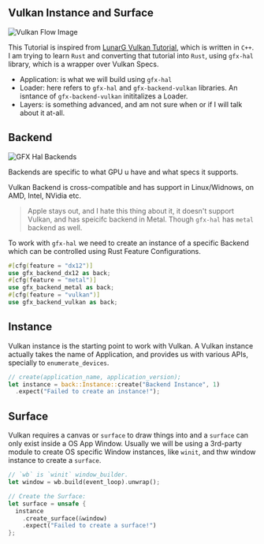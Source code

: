 ## Vulkan Instance and Surface
![Vulkan Flow Image](https://user-images.githubusercontent.com/11786283/77244041-e4bf5680-6c36-11ea-96a1-2be7bd71ccbd.png)

This Tutorial is inspired from [LunarG Vulkan Tutorial](https://vulkan.lunarg.com/doc/sdk/1.2.131.2/linux/tutorial/html/index.html),
which is written in `C++`. I am trying to learn `Rust` and converting that tutorial into `Rust`,
using `gfx-hal` library, which is a wrapper over Vulkan Specs.

* Application: is what we will build using `gfx-hal`
* Loader: here refers to `gfx-hal` and `gfx-backend-vulkan` libraries. An isntance of
  `gfx-backend-vulkan` inititalizes a Loader.
* Layers: is something advanced, and am not sure when or if I will talk about it at-all.

## Backend
<img alt="GFX Hal Backends" src="https://user-images.githubusercontent.com/11786283/77244047-03255200-6c37-11ea-885d-2d8b981bb8a8.png" />

Backends are specific to what GPU u have and what specs it supports.

Vulkan Backend is cross-compatible and has support in Linux/Widnows, on AMD, Intel, NVidia etc.
> Apple stays out, and I hate this thing about it, it doesn't support Vulkan, and has speicifc
> backend in Metal. Though `gfx-hal` has `metal` backend as well.

To work with `gfx-hal` we need to create an instance of a specific Backend which can be controlled using Rust Feature Configurations.

```rs
#[cfg(feature = "dx12")]
use gfx_backend_dx12 as back;
#[cfg(feature = "metal")]
use gfx_backend_metal as back;
#[cfg(feature = "vulkan")]
use gfx_backend_vulkan as back;
```

## Instance

Vulkan instance is the starting point to work with Vulkan. A Vulkan instance actually takes the name
of Application, and provides us with various APIs, specially to `enumerate_devices`.

```rs
// create(application_name, application_version);
let instance = back::Instance::create("Backend Instance", 1)
  .expect("Failed to create an instance!");
```

## Surface

Vulkan requires a canvas or `surface` to draw things into and a `surface` can only exist inside
a OS App Window. Usually we will be using a 3rd-party module to create OS specific Window instances,
like `winit`, and thw window instance to create a `surface`.

```rs
// `wb` is `winit` window_builder.
let window = wb.build(event_loop).unwrap();

// Create the Surface:
let surface = unsafe {
  instance
    .create_surface(&window)
    .expect("Failed to create a surface!")
};
```
